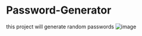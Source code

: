 # Password-Generator
this project will generate random passwords
![image](https://user-images.githubusercontent.com/92638590/223059118-256e3fd8-b1de-4372-9472-0ec7aae79030.png)
